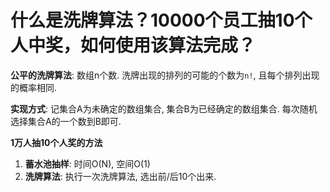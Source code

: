 # 什么是洗牌算法？10000个员工抽10个人中奖，如何使用该算法完成？

**公平的洗牌算法**: 数组n个数. 洗牌出现的排列的可能的个数为`n!`, 且每个排列出现的概率相同.

**实现方式**: 记集合A为未确定的数组集合, 集合B为已经确定的数组集合. 每次随机选择集合A的一个数到B即可.

**1万人抽10个人奖的方法**

1. **蓄水池抽样**: 时间O(N), 空间O(1)
2. **洗牌算法**: 执行一次洗牌算法, 选出前/后10个出来.
